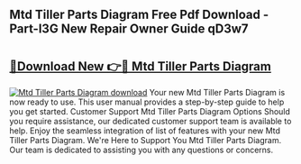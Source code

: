 ## Mtd Tiller Parts Diagram Free Pdf Download - Part-l3G New Repair Owner Guide qD3w7

# <h2><a href="http://dfscqw.blite.top/?on=Mtd+Tiller+Parts+Diagram">🔗Download New 👉🔴 Mtd Tiller Parts Diagram</a></h2>

[![Mtd Tiller Parts Diagram download](https://i.imgur.com/lujVjoI.png)](http://dfscqw.blite.top/?on=Mtd+Tiller+Parts+Diagram)
Your new Mtd Tiller Parts Diagram is now ready to use. This user manual provides a step-by-step guide to help you get started. Customer Support Mtd Tiller Parts Diagram Options Should you require assistance, our dedicated customer support team is available to help. Enjoy the seamless integration of list of features with your new Mtd Tiller Parts Diagram. We're Here to Support You Mtd Tiller Parts Diagram. Our team is dedicated to assisting you with any questions or concerns.
